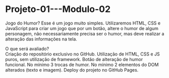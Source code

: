 # Projeto-01---Modulo-02

Jogo do Humor?
Esse é um jogo muito simples. Utilizaremos HTML, CSS e JavaScript para criar um jogo que por um botão, altere o humor de algum personagem, não necessariamente precisa ser o humor, mas deve realizar a alteração das informações na tela. 

O que será avaliado?<br>
Criação do repositório exclusivo no GitHub.
Utilização de HTML, CSS e JS puros, sem utilização de framework.
Botão de alteração de humor funcional.
No mínimo 3 trocas de humor.
No mínimo 2 elementos do DOM alterados (texto e imagem).
Deploy do projeto no GitHub Pages.
